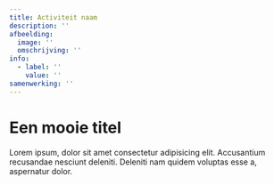 ```yaml
---
title: Activiteit naam
description: ''
afbeelding:
  image: ''
  omschrijving: ''
info:
  - label: ''
    value: ''
samenwerking: ''
---
```


# Een mooie titel

Lorem ipsum, dolor sit amet consectetur adipisicing elit. Accusantium recusandae nesciunt deleniti. Deleniti nam quidem voluptas esse a, aspernatur dolor.
